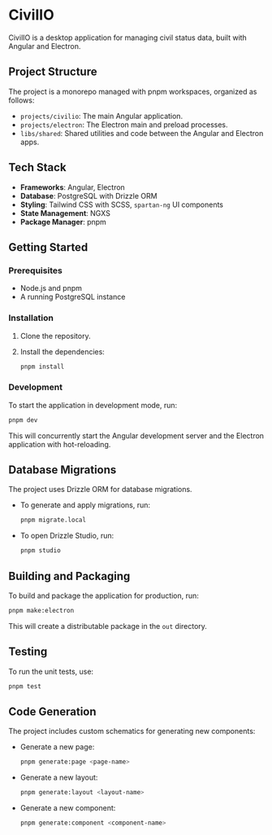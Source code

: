 # CivilIO

CivilIO is a desktop application for managing civil status data, built with Angular and Electron.

## Project Structure

The project is a monorepo managed with pnpm workspaces, organized as follows:

-   `projects/civilio`: The main Angular application.
-   `projects/electron`: The Electron main and preload processes.
-   `libs/shared`: Shared utilities and code between the Angular and Electron apps.

## Tech Stack

-   **Frameworks**: Angular, Electron
-   **Database**: PostgreSQL with Drizzle ORM
-   **Styling**: Tailwind CSS with SCSS, `spartan-ng` UI components
-   **State Management**: NGXS
-   **Package Manager**: pnpm

## Getting Started

### Prerequisites

-   Node.js and pnpm
-   A running PostgreSQL instance

### Installation

1.  Clone the repository.
2.  Install the dependencies:

    ```bash
    pnpm install
    ```

### Development

To start the application in development mode, run:

```bash
pnpm dev
```

This will concurrently start the Angular development server and the Electron application with hot-reloading.

## Database Migrations

The project uses Drizzle ORM for database migrations.

-   To generate and apply migrations, run:

    ```bash
    pnpm migrate.local
    ```

-   To open Drizzle Studio, run:

    ```bash
    pnpm studio
    ```

## Building and Packaging

To build and package the application for production, run:

```bash
pnpm make:electron
```

This will create a distributable package in the `out` directory.

## Testing

To run the unit tests, use:

```bash
pnpm test
```

## Code Generation

The project includes custom schematics for generating new components:

-   Generate a new page:

    ```bash
    pnpm generate:page <page-name>
    ```

-   Generate a new layout:

    ```bash
    pnpm generate:layout <layout-name>
    ```

-   Generate a new component:

    ```bash
    pnpm generate:component <component-name>
    ```
